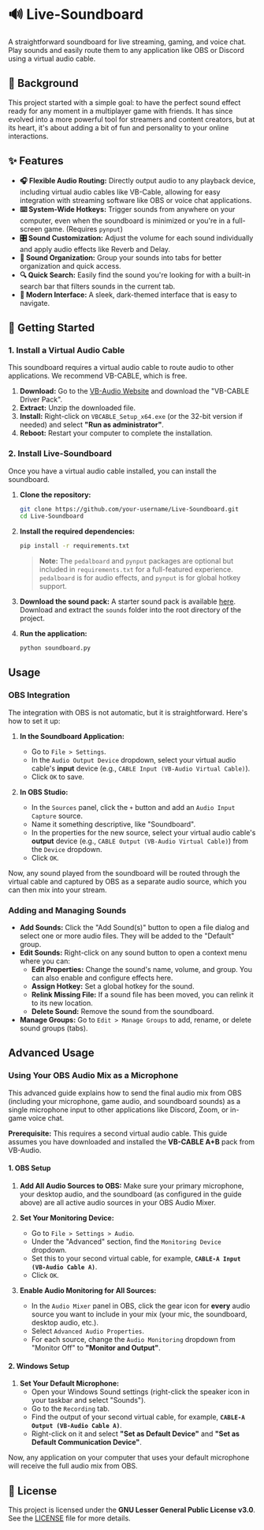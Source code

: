 # 🔊 Live-Soundboard

A straightforward soundboard for live streaming, gaming, and voice chat. Play sounds and easily route them to any application like OBS or Discord using a virtual audio cable.

## 📖 Background

This project started with a simple goal: to have the perfect sound effect ready for any moment in a multiplayer game with friends. It has since evolved into a more powerful tool for streamers and content creators, but at its heart, it's about adding a bit of fun and personality to your online interactions.

## ✨ Features

*   **🎧 Flexible Audio Routing:** Directly output audio to any playback device, including virtual audio cables like VB-Cable, allowing for easy integration with streaming software like OBS or voice chat applications.
*   **⌨️ System-Wide Hotkeys:** Trigger sounds from anywhere on your computer, even when the soundboard is minimized or you're in a full-screen game. (Requires `pynput`)
*   **🎛️ Sound Customization:** Adjust the volume for each sound individually and apply audio effects like Reverb and Delay.
*   **📂 Sound Organization:** Group your sounds into tabs for better organization and quick access.
*   **🔍 Quick Search:** Easily find the sound you're looking for with a built-in search bar that filters sounds in the current tab.
*   **💅 Modern Interface:** A sleek, dark-themed interface that is easy to navigate.

## 🚀 Getting Started

### 1. Install a Virtual Audio Cable

This soundboard requires a virtual audio cable to route audio to other applications. We recommend VB-CABLE, which is free.

1.  **Download:** Go to the [VB-Audio Website](https://vb-audio.com/Cable/) and download the "VB-CABLE Driver Pack".
2.  **Extract:** Unzip the downloaded file.
3.  **Install:** Right-click on `VBCABLE_Setup_x64.exe` (or the 32-bit version if needed) and select **"Run as administrator"**.
4.  **Reboot:** Restart your computer to complete the installation.

### 2. Install Live-Soundboard

Once you have a virtual audio cable installed, you can install the soundboard.

1.  **Clone the repository:**
    ```bash
    git clone https://github.com/your-username/Live-Soundboard.git
    cd Live-Soundboard
    ```

2.  **Install the required dependencies:**
    ```bash
    pip install -r requirements.txt
    ```
    > **Note:** The `pedalboard` and `pynput` packages are optional but included in `requirements.txt` for a full-featured experience. `pedalboard` is for audio effects, and `pynput` is for global hotkey support.

3.  **Download the sound pack:**
    A starter sound pack is available [here](https://files.catbox.moe/qvrvbo.zip). Download and extract the `sounds` folder into the root directory of the project.

4.  **Run the application:**
    ```bash
    python soundboard.py
    ```

## Usage

### OBS Integration

The integration with OBS is not automatic, but it is straightforward. Here's how to set it up:

1.  **In the Soundboard Application:**
    *   Go to `File > Settings`.
    *   In the `Audio Output Device` dropdown, select your virtual audio cable's **input** device (e.g., `CABLE Input (VB-Audio Virtual Cable)`).
    *   Click `OK` to save.

2.  **In OBS Studio:**
    *   In the `Sources` panel, click the `+` button and add an `Audio Input Capture` source.
    *   Name it something descriptive, like "Soundboard".
    *   In the properties for the new source, select your virtual audio cable's **output** device (e.g., `CABLE Output (VB-Audio Virtual Cable)`) from the `Device` dropdown.
    *   Click `OK`.

Now, any sound played from the soundboard will be routed through the virtual cable and captured by OBS as a separate audio source, which you can then mix into your stream.

### Adding and Managing Sounds

*   **Add Sounds:** Click the "Add Sound(s)" button to open a file dialog and select one or more audio files. They will be added to the "Default" group.
*   **Edit Sounds:** Right-click on any sound button to open a context menu where you can:
    *   **Edit Properties:** Change the sound's name, volume, and group. You can also enable and configure effects here.
    *   **Assign Hotkey:** Set a global hotkey for the sound.
    *   **Relink Missing File:** If a sound file has been moved, you can relink it to its new location.
    *   **Delete Sound:** Remove the sound from the soundboard.
*   **Manage Groups:** Go to `Edit > Manage Groups` to add, rename, or delete sound groups (tabs).

## Advanced Usage

### Using Your OBS Audio Mix as a Microphone

This advanced guide explains how to send the final audio mix from OBS (including your microphone, game audio, and soundboard sounds) as a single microphone input to other applications like Discord, Zoom, or in-game voice chat.

**Prerequisite:** This requires a second virtual audio cable. This guide assumes you have downloaded and installed the **VB-CABLE A+B** pack from VB-Audio.

#### 1. OBS Setup

1.  **Add All Audio Sources to OBS:** Make sure your primary microphone, your desktop audio, and the soundboard (as configured in the guide above) are all active audio sources in your OBS Audio Mixer.

2.  **Set Your Monitoring Device:**
    *   Go to `File > Settings > Audio`.
    *   Under the "Advanced" section, find the `Monitoring Device` dropdown.
    *   Set this to your second virtual cable, for example, **`CABLE-A Input (VB-Audio Cable A)`**.
    *   Click `OK`.

3.  **Enable Audio Monitoring for All Sources:**
    *   In the `Audio Mixer` panel in OBS, click the gear icon for **every** audio source you want to include in your mix (your mic, the soundboard, desktop audio, etc.).
    *   Select `Advanced Audio Properties`.
    *   For each source, change the `Audio Monitoring` dropdown from "Monitor Off" to **"Monitor and Output"**.

#### 2. Windows Setup

1.  **Set Your Default Microphone:**
    *   Open your Windows Sound settings (right-click the speaker icon in your taskbar and select "Sounds").
    *   Go to the `Recording` tab.
    *   Find the output of your second virtual cable, for example, **`CABLE-A Output (VB-Audio Cable A)`**.
    *   Right-click on it and select **"Set as Default Device"** and **"Set as Default Communication Device"**.

Now, any application on your computer that uses your default microphone will receive the full audio mix from OBS.

## 📝 License

This project is licensed under the **GNU Lesser General Public License v3.0**. See the [LICENSE](LICENSE) file for more details.
